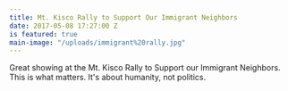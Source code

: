 ```yaml
---
title: Mt. Kisco Rally to Support Our Immigrant Neighbors
date: 2017-05-08 17:27:00 Z
is featured: true
main-image: "/uploads/immigrant%20rally.jpg"
---
```


Great showing at the Mt. Kisco Rally to Support our Immigrant Neighbors. This is what matters. It's about humanity, not politics.